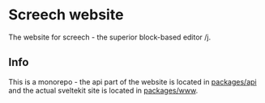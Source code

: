 # Screech website
The website for screech - the superior block-based editor /j.

## Info
This is a monorepo - the api part of the website is located in [packages/api](/packages/api) and the actual sveltekit site is located in [packages/www](/packages/www/).